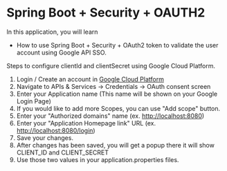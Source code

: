 # Spring Boot + Security + OAUTH2
In this application, you will learn 
* How to use Spring Boot + Security + OAuth2 token to validate the user account using Google API SSO.

Steps to configure clientId and clientSecret using Google Cloud Platform.
1. Login / Create an account in [Google Cloud Platform](https://console.cloud.google.com)
2. Navigate to APIs & Services -> Credentials -> OAuth consent screen
3. Enter your Application name (This name will be shown on your Google Login Page)
4. If you would like to add more Scopes, you can use "Add scope" button.
5. Enter your "Authorized domains" name (ex. [http://localhost:8080](http://localhost:8080))
6. Enter your "Application Homepage link" URL (ex. [http://localhost:8080/login](http://localhost:8080/login))
7. Save your changes.
8. After changes has been saved, you will get a popup there it will show CLIENT_ID and CLIENT_SECRET
9. Use those two values in your application.properties files.
